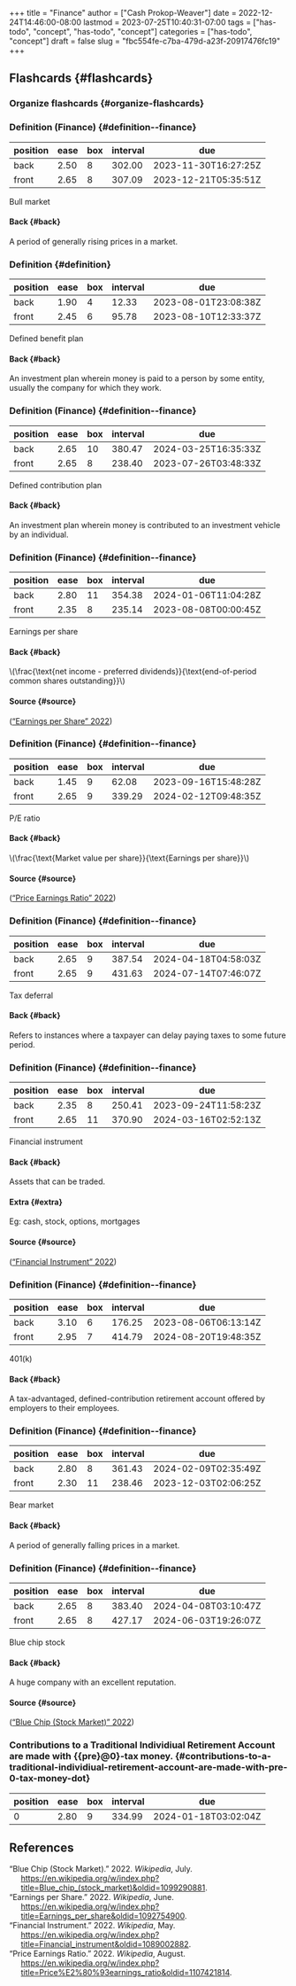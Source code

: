 +++
title = "Finance"
author = ["Cash Prokop-Weaver"]
date = 2022-12-24T14:46:00-08:00
lastmod = 2023-07-25T10:40:31-07:00
tags = ["has-todo", "concept", "has-todo", "concept"]
categories = ["has-todo", "concept"]
draft = false
slug = "fbc554fe-c7ba-479d-a23f-20917476fc19"
+++

## Flashcards {#flashcards}


### Organize flashcards {#organize-flashcards}


### Definition (Finance) {#definition--finance}

| position | ease | box | interval | due                  |
|----------|------|-----|----------|----------------------|
| back     | 2.50 | 8   | 302.00   | 2023-11-30T16:27:25Z |
| front    | 2.65 | 8   | 307.09   | 2023-12-21T05:35:51Z |

Bull market


#### Back {#back}

A period of generally rising prices in a market.


### Definition {#definition}

| position | ease | box | interval | due                  |
|----------|------|-----|----------|----------------------|
| back     | 1.90 | 4   | 12.33    | 2023-08-01T23:08:38Z |
| front    | 2.45 | 6   | 95.78    | 2023-08-10T12:33:37Z |

Defined benefit plan


#### Back {#back}

An investment plan wherein money is paid to a person by some entity, usually the company for which they work.


### Definition (Finance) {#definition--finance}

| position | ease | box | interval | due                  |
|----------|------|-----|----------|----------------------|
| back     | 2.65 | 10  | 380.47   | 2024-03-25T16:35:33Z |
| front    | 2.65 | 8   | 238.40   | 2023-07-26T03:48:33Z |

Defined contribution plan


#### Back {#back}

An investment plan wherein money is contributed to an investment vehicle by an individual.


### Definition (Finance) {#definition--finance}

| position | ease | box | interval | due                  |
|----------|------|-----|----------|----------------------|
| back     | 2.80 | 11  | 354.38   | 2024-01-06T11:04:28Z |
| front    | 2.35 | 8   | 235.14   | 2023-08-08T00:00:45Z |

Earnings per share


#### Back {#back}

\\(\frac{\text{net income - preferred dividends}}{\text{end-of-period common shares outstanding}}\\)


#### Source {#source}

(<a href="#citeproc_bib_item_2">“Earnings per Share” 2022</a>)


### Definition (Finance) {#definition--finance}

| position | ease | box | interval | due                  |
|----------|------|-----|----------|----------------------|
| back     | 1.45 | 9   | 62.08    | 2023-09-16T15:48:28Z |
| front    | 2.65 | 9   | 339.29   | 2024-02-12T09:48:35Z |

P/E ratio


#### Back {#back}

\\(\frac{\text{Market value per share}}{\text{Earnings per share}}\\)


#### Source {#source}

(<a href="#citeproc_bib_item_4">“Price Earnings Ratio” 2022</a>)


### Definition (Finance) {#definition--finance}

| position | ease | box | interval | due                  |
|----------|------|-----|----------|----------------------|
| back     | 2.65 | 9   | 387.54   | 2024-04-18T04:58:03Z |
| front    | 2.65 | 9   | 431.63   | 2024-07-14T07:46:07Z |

Tax deferral


#### Back {#back}

Refers to instances where a taxpayer can delay paying taxes to some future period.


### Definition (Finance) {#definition--finance}

| position | ease | box | interval | due                  |
|----------|------|-----|----------|----------------------|
| back     | 2.35 | 8   | 250.41   | 2023-09-24T11:58:23Z |
| front    | 2.65 | 11  | 370.90   | 2024-03-16T02:52:13Z |

Financial instrument


#### Back {#back}

Assets that can be traded.


#### Extra {#extra}

Eg: cash, stock, options, mortgages


#### Source {#source}

(<a href="#citeproc_bib_item_3">“Financial Instrument” 2022</a>)


### Definition (Finance) {#definition--finance}

| position | ease | box | interval | due                  |
|----------|------|-----|----------|----------------------|
| back     | 3.10 | 6   | 176.25   | 2023-08-06T06:13:14Z |
| front    | 2.95 | 7   | 414.79   | 2024-08-20T19:48:35Z |

401(k)


#### Back {#back}

A tax-advantaged, defined-contribution retirement account offered by employers to their employees.


### Definition (Finance) {#definition--finance}

| position | ease | box | interval | due                  |
|----------|------|-----|----------|----------------------|
| back     | 2.80 | 8   | 361.43   | 2024-02-09T02:35:49Z |
| front    | 2.30 | 11  | 238.46   | 2023-12-03T02:06:25Z |

Bear market


#### Back {#back}

A period of generally falling prices in a market.


### Definition (Finance) {#definition--finance}

| position | ease | box | interval | due                  |
|----------|------|-----|----------|----------------------|
| back     | 2.65 | 8   | 383.40   | 2024-04-08T03:10:47Z |
| front    | 2.65 | 8   | 427.17   | 2024-06-03T19:26:07Z |

Blue chip stock


#### Back {#back}

A huge company with an excellent reputation.


#### Source {#source}

(<a href="#citeproc_bib_item_1">“Blue Chip (Stock Market)” 2022</a>)


### Contributions to a Traditional Individiual Retirement Account are made with {{pre}@0}-tax money. {#contributions-to-a-traditional-individiual-retirement-account-are-made-with-pre-0-tax-money-dot}

| position | ease | box | interval | due                  |
|----------|------|-----|----------|----------------------|
| 0        | 2.80 | 9   | 334.99   | 2024-01-18T03:02:04Z |

## References

<style>.csl-entry{text-indent: -1.5em; margin-left: 1.5em;}</style><div class="csl-bib-body">
  <div class="csl-entry"><a id="citeproc_bib_item_1"></a>“Blue Chip (Stock Market).” 2022. <i>Wikipedia</i>, July. <a href="https://en.wikipedia.org/w/index.php?title=Blue_chip_(stock_market)&oldid=1099290881">https://en.wikipedia.org/w/index.php?title=Blue_chip_(stock_market)&#38;oldid=1099290881</a>.</div>
  <div class="csl-entry"><a id="citeproc_bib_item_2"></a>“Earnings per Share.” 2022. <i>Wikipedia</i>, June. <a href="https://en.wikipedia.org/w/index.php?title=Earnings_per_share&oldid=1092754900">https://en.wikipedia.org/w/index.php?title=Earnings_per_share&#38;oldid=1092754900</a>.</div>
  <div class="csl-entry"><a id="citeproc_bib_item_3"></a>“Financial Instrument.” 2022. <i>Wikipedia</i>, May. <a href="https://en.wikipedia.org/w/index.php?title=Financial_instrument&oldid=1089002882">https://en.wikipedia.org/w/index.php?title=Financial_instrument&#38;oldid=1089002882</a>.</div>
  <div class="csl-entry"><a id="citeproc_bib_item_4"></a>“Price Earnings Ratio.” 2022. <i>Wikipedia</i>, August. <a href="https://en.wikipedia.org/w/index.php?title=Price%E2%80%93earnings_ratio&oldid=1107421814">https://en.wikipedia.org/w/index.php?title=Price%E2%80%93earnings_ratio&#38;oldid=1107421814</a>.</div>
</div>
